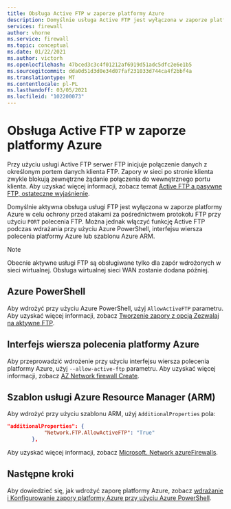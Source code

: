 ```yaml
---
title: Obsługa Active FTP w zaporze platformy Azure
description: Domyślnie usługa Active FTP jest wyłączona w zaporze platformy Azure. Można ją włączyć za pomocą programu PowerShell, interfejsu wiersza polecenia i szablonu ARM.
services: firewall
author: vhorne
ms.service: firewall
ms.topic: conceptual
ms.date: 01/22/2021
ms.author: victorh
ms.openlocfilehash: 47bced3c3c4f01212af6919d51adc5dfc2e6e1b5
ms.sourcegitcommit: dda0d51d3d0e34d07faf231033d744ca4f2bbf4a
ms.translationtype: MT
ms.contentlocale: pl-PL
ms.lasthandoff: 03/05/2021
ms.locfileid: "102200073"
---
```

# <a name="azure-firewall-active-ftp-support"></a>Obsługa Active FTP w zaporze platformy Azure

Przy użyciu usługi Active FTP serwer FTP inicjuje połączenie danych z określonym portem danych klienta FTP. Zapory w sieci po stronie klienta zwykle blokują zewnętrzne żądanie połączenia do wewnętrznego portu klienta. Aby uzyskać więcej informacji, zobacz temat [Active FTP a pasywne FTP, ostateczne wyjaśnienie](https://slacksite.com/other/ftp.html).

Domyślnie aktywna obsługa usługi FTP jest wyłączona w zaporze platformy Azure w celu ochrony przed atakami za pośrednictwem protokołu FTP przy użyciu `PORT` polecenia FTP. Można jednak włączyć funkcję Active FTP podczas wdrażania przy użyciu Azure PowerShell, interfejsu wiersza polecenia platformy Azure lub szablonu Azure ARM.

> [!NOTE]
> Obecnie aktywne usługi FTP są obsługiwane tylko dla zapór wdrożonych w sieci wirtualnej. Obsługa wirtualnej sieci WAN zostanie dodana później.

## <a name="azure-powershell"></a>Azure PowerShell

Aby wdrożyć przy użyciu Azure PowerShell, użyj `AllowActiveFTP` parametru. Aby uzyskać więcej informacji, zobacz [Tworzenie zapory z opcją Zezwalaj na aktywne FTP](/powershell/module/az.network/new-azfirewall?view=azps-5.4.0#16---create-a-firewall-with-allow-active-ftp-).

## <a name="azure-cli"></a>Interfejs wiersza polecenia platformy Azure

Aby przeprowadzić wdrożenie przy użyciu interfejsu wiersza polecenia platformy Azure, użyj `--allow-active-ftp` parametru. Aby uzyskać więcej informacji, zobacz [AZ Network firewall Create](/cli/azure/ext/azure-firewall/network/firewall#ext_azure_firewall_az_network_firewall_create-optional-parameters). 

## <a name="azure-resource-manager-arm-template"></a>Szablon usługi Azure Resource Manager (ARM)

Aby wdrożyć przy użyciu szablonu ARM, użyj `AdditionalProperties` pola:

```json
"additionalProperties": {
            "Network.FTP.AllowActiveFTP": "True"
        },
```
Aby uzyskać więcej informacji, zobacz [Microsoft. Network azureFirewalls](/azure/templates/microsoft.network/azurefirewalls).

## <a name="next-steps"></a>Następne kroki

Aby dowiedzieć się, jak wdrożyć zaporę platformy Azure, zobacz [wdrażanie i Konfigurowanie zapory platformy Azure przy użyciu Azure PowerShell](deploy-ps.md).